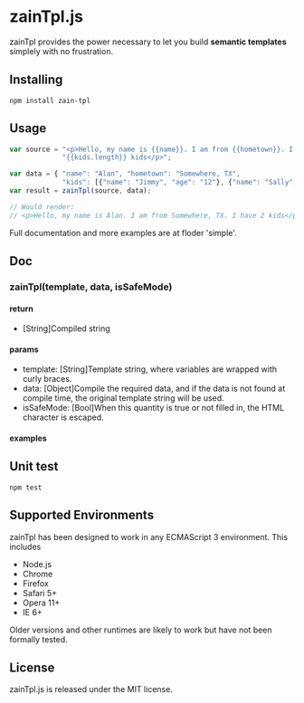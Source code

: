 
zainTpl.js
=============

zainTpl provides the power necessary to let you build **semantic templates** simplely with no frustration.

Installing
----------

```shell
npm install zain-tpl
```

Usage
-----

```js
var source = "<p>Hello, my name is {{name}}. I am from {{hometown}}. I have " +
             "{{kids.length}} kids</p>";

var data = { "name": "Alan", "hometown": "Somewhere, TX",
             "kids": [{"name": "Jimmy", "age": "12"}, {"name": "Sally", "age": "4"}]};
var result = zainTpl(source, data);

// Would render:
// <p>Hello, my name is Alan. I am from Somewhere, TX. I have 2 kids</p>
```

Full documentation and more examples are at floder 'simple'.

Doc
---
### zainTpl(template, data, isSafeMode)
#### return
* [String]Compiled string

#### params
* template: [String]Template string, where variables are wrapped with curly braces.
* data: [Object]Compile the required data, and if the data is not found at compile time, the original template string will be used.
* isSafeMode: [Bool]When this quantity is true or not filled in, the HTML character is escaped.

#### examples
Unit test
---------

```shell
npm test
```

Supported Environments
----------------------

zainTpl has been designed to work in any ECMAScript 3 environment. This includes

- Node.js
- Chrome
- Firefox
- Safari 5+
- Opera 11+
- IE 6+

Older versions and other runtimes are likely to work but have not been formally
tested.


License
-------
zainTpl.js is released under the MIT license.
